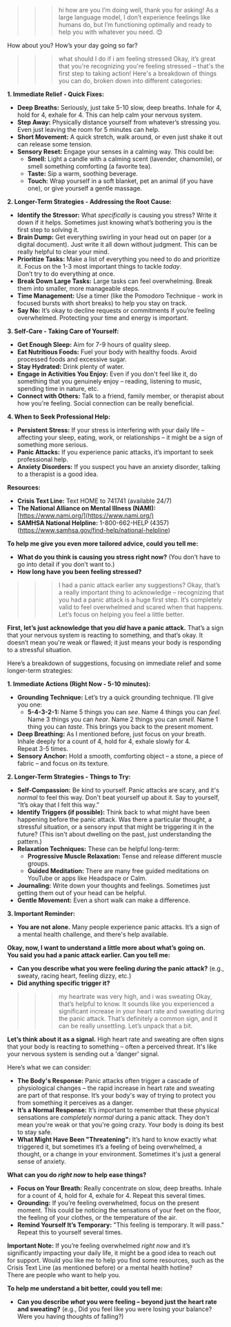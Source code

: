 >>> hi how are you
I’m doing well, thank you for asking! As a large language model, I don’t 
experience feelings like humans do, but I’m functioning optimally and 
ready to help you with whatever you need. 😊 

How about you? How’s your day going so far?

>>> what should I do if i am feeling stressed
Okay, it’s great that you're recognizing you're feeling stressed – that's 
the first step to taking action! Here's a breakdown of things you can do, 
broken down into different categories:

**1. Immediate Relief - Quick Fixes:**

* **Deep Breaths:** Seriously, just take 5-10 slow, deep breaths. Inhale 
for 4, hold for 4, exhale for 4. This can help calm your nervous system.
* **Step Away:** Physically distance yourself from whatever’s stressing 
you. Even just leaving the room for 5 minutes can help.
* **Short Movement:** A quick stretch, walk around, or even just shake it 
out can release some tension.
* **Sensory Reset:** Engage your senses in a calming way. This could be:
    * **Smell:** Light a candle with a calming scent (lavender, 
chamomile), or smell something comforting (a favorite tea).
    * **Taste:** Sip a warm, soothing beverage.
    * **Touch:** Wrap yourself in a soft blanket, pet an animal (if you 
have one), or give yourself a gentle massage.

**2. Longer-Term Strategies - Addressing the Root Cause:**

* **Identify the Stressor:**  What *specifically* is causing you stress? 
Write it down if it helps. Sometimes just knowing what’s bothering you is 
the first step to solving it.
* **Brain Dump:** Get everything swirling in your head out on paper (or a 
digital document). Just write it all down without judgment.  This can be 
really helpful to clear your mind.
* **Prioritize Tasks:**  Make a list of everything you need to do and 
prioritize it.  Focus on the 1-3 most important things to tackle *today*.  
Don’t try to do everything at once.
* **Break Down Large Tasks:**  Large tasks can feel overwhelming. Break 
them into smaller, more manageable steps.
* **Time Management:**  Use a timer (like the Pomodoro Technique - work in 
focused bursts with short breaks) to help you stay on track.
* **Say No:**  It’s okay to decline requests or commitments if you’re 
feeling overwhelmed. Protecting your time and energy is important.

**3. Self-Care - Taking Care of Yourself:**

* **Get Enough Sleep:** Aim for 7-9 hours of quality sleep.
* **Eat Nutritious Foods:**  Fuel your body with healthy foods. Avoid 
processed foods and excessive sugar.
* **Stay Hydrated:** Drink plenty of water.
* **Engage in Activities You Enjoy:** Even if you don't feel like it, do 
something that you genuinely enjoy – reading, listening to music, spending 
time in nature, etc.
* **Connect with Others:**  Talk to a friend, family member, or therapist 
about how you're feeling.  Social connection can be really beneficial.

**4. When to Seek Professional Help:**

* **Persistent Stress:** If your stress is interfering with your daily 
life – affecting your sleep, eating, work, or relationships – it might be 
a sign of something more serious.
* **Panic Attacks:** If you experience panic attacks, it’s important to 
seek professional help.
* **Anxiety Disorders:** If you suspect you have an anxiety disorder, 
talking to a therapist is a good idea.

**Resources:**

* **Crisis Text Line:** Text HOME to 741741 (available 24/7)
* **The National Alliance on Mental Illness (NAMI):** 
[https://www.nami.org/](https://www.nami.org/)
* **SAMHSA National Helpline:** 1-800-662-HELP (4357) 
(https://www.samhsa.gov/find-help/national-helpline)


**To help me give you even more tailored advice, could you tell me:**

*   **What do you think is causing you stress right now?** (You don’t have 
to go into detail if you don’t want to.)
*   **How long have you been feeling stressed?**

>>> I had a panic attack earlier any suggestions?
Okay, that’s a really important thing to acknowledge – recognizing that 
you had a panic attack is a huge first step. It’s completely valid to feel 
overwhelmed and scared when that happens. Let’s focus on helping you feel 
a little better.

**First, let’s just acknowledge that you *did* have a panic attack.** 
That’s a sign that your nervous system is reacting to something, and 
that’s okay.  It doesn’t mean you're weak or flawed; it just means your 
body is responding to a stressful situation.

Here’s a breakdown of suggestions, focusing on immediate relief and some 
longer-term strategies:

**1. Immediate Actions (Right Now - 5-10 minutes):**

*   **Grounding Technique:**  Let’s try a quick grounding technique.  I’ll 
give you one:
    *   **5-4-3-2-1:**  Name 5 things you can *see*.  Name 4 things you 
can *feel*.  Name 3 things you can *hear*.  Name 2 things you can *smell*. 
 Name 1 thing you can *taste*.  This brings you back to the present 
moment.
*   **Deep Breathing:**  As I mentioned before, just focus on your 
breath. Inhale deeply for a count of 4, hold for 4, exhale slowly for 4.  
Repeat 3-5 times.
*   **Sensory Anchor:**  Hold a smooth, comforting object – a stone, a 
piece of fabric – and focus on its texture.

**2. Longer-Term Strategies - Things to Try:**

*   **Self-Compassion:**  Be kind to yourself.  Panic attacks are scary, 
and it's *normal* to feel this way. Don't beat yourself up about it.  Say 
to yourself, “It’s okay that I felt this way.”
*   **Identify Triggers (if possible):**  Think back to what might have 
been happening before the panic attack.  Was there a particular thought, a 
stressful situation, or a sensory input that might be triggering it in the 
future?  (This isn't about dwelling on the past, just understanding the 
pattern.)
*   **Relaxation Techniques:**  These can be helpful long-term:
    *   **Progressive Muscle Relaxation:**  Tense and release different 
muscle groups.
    *   **Guided Meditation:** There are many free guided meditations on 
YouTube or apps like Headspace or Calm.
*   **Journaling:** Write down your thoughts and feelings.  Sometimes just 
getting them out of your head can be helpful.
*   **Gentle Movement:**  Even a short walk can make a difference.

**3.  Important Reminder:**

*   **You are not alone.** Many people experience panic attacks. It’s a 
sign of a mental health challenge, and there's help available.

**Okay, now, I want to understand a little more about what’s going on.  
You said you had a panic attack earlier.  Can you tell me:**

*   **Can you describe what you were feeling *during* the panic attack?** 
(e.g., sweaty, racing heart, feeling dizzy, etc.)
*   **Did anything specific trigger it?**

>>> my heartrate was very high, and i was sweating
Okay, that’s helpful to know. It sounds like you experienced a significant 
increase in your heart rate and sweating during the panic attack. That’s 
definitely a common sign, and it can be really unsettling. Let’s unpack 
that a bit.

**Let’s think about it as a signal.**  High heart rate and sweating are 
often signs that your body is reacting to something – often a perceived 
threat. It's like your nervous system is sending out a 'danger' signal.

Here’s what we can consider:

*   **The Body's Response:** Panic attacks often trigger a cascade of 
physiological changes – the rapid increase in heart rate and sweating are 
part of that response. It’s your body's way of trying to protect you from 
something it perceives as a danger.
*   **It’s a Normal Response:**  It’s important to remember that these 
physical sensations are *completely normal* during a panic attack. They 
don't mean you're weak or that you're going crazy. Your body is doing its 
best to stay safe.
*   **What Might Have Been "Threatening":**  It’s hard to know exactly 
what triggered it, but sometimes it’s a feeling of being overwhelmed, a 
thought, or a change in your environment.  Sometimes it's just a general 
sense of anxiety.

**What can you do *right now* to help ease things?**

*   **Focus on Your Breath:**  Really concentrate on slow, deep breaths. 
Inhale for a count of 4, hold for 4, exhale for 4.  Repeat this several 
times.
*   **Grounding:**  If you’re feeling overwhelmed, focus on the present 
moment.  This could be noticing the sensations of your feet on the floor, 
the feeling of your clothes, or the temperature of the air.
*   **Remind Yourself It’s Temporary:**  "This feeling is temporary. It 
will pass."  Repeat this to yourself several times.

**Important Note:** If you’re feeling overwhelmed *right now* and it’s 
significantly impacting your daily life, it might be a good idea to reach 
out for support.  Would you like me to help you find some resources, such 
as the Crisis Text Line (as mentioned before) or a mental health hotline?  
There are people who want to help you.

**To help me understand a bit better, could you tell me:**

*   **Can you describe *what* you were feeling – beyond just the heart 
rate and sweating?** (e.g., Did you feel like you were losing your 
balance? Were you having thoughts of falling?)